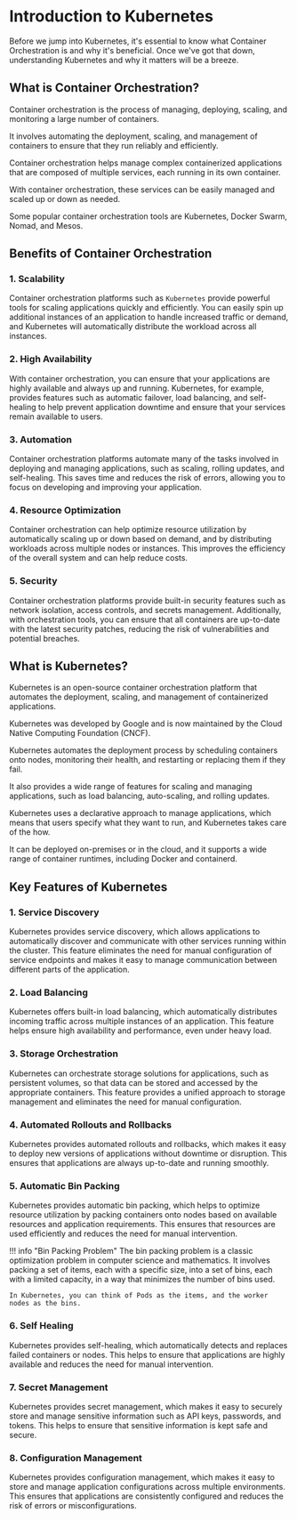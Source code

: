 # Introduction to Kubernetes

Before we jump into Kubernetes, it's essential to know what Container Orchestration is and why it's beneficial. Once we've got that down, understanding Kubernetes and why it matters will be a breeze.


## What is Container Orchestration?

Container orchestration is the process of managing, deploying, scaling, and monitoring a large number of containers.

It involves automating the deployment, scaling, and management of containers to ensure that they run reliably and efficiently.

Container orchestration helps manage complex containerized applications that are composed of multiple services, each running in its own container.

With container orchestration, these services can be easily managed and scaled up or down as needed.

Some popular container orchestration tools are Kubernetes, Docker Swarm, Nomad, and Mesos.


## Benefits of Container Orchestration

### 1. Scalability

Container orchestration platforms such as `Kubernetes` provide powerful tools for scaling applications quickly and efficiently. You can easily spin up additional instances of an application to handle increased traffic or demand, and Kubernetes will automatically distribute the workload across all instances.

### 2. High Availability

With container orchestration, you can ensure that your applications are highly available and always up and running. Kubernetes, for example, provides features such as automatic failover, load balancing, and self-healing to help prevent application downtime and ensure that your services remain available to users.

### 3. Automation

Container orchestration platforms automate many of the tasks involved in deploying and managing applications, such as scaling, rolling updates, and self-healing. This saves time and reduces the risk of errors, allowing you to focus on developing and improving your application.

### 4. Resource Optimization

Container orchestration can help optimize resource utilization by automatically scaling up or down based on demand, and by distributing workloads across multiple nodes or instances. This improves the efficiency of the overall system and can help reduce costs.

### 5. Security

Container orchestration platforms provide built-in security features such as network isolation, access controls, and secrets management. Additionally, with orchestration tools, you can ensure that all containers are up-to-date with the latest security patches, reducing the risk of vulnerabilities and potential breaches.


## What is Kubernetes?

Kubernetes is an open-source container orchestration platform that automates the deployment, scaling, and management of containerized applications.

Kubernetes was developed by Google and is now maintained by the Cloud Native Computing Foundation (CNCF).

Kubernetes automates the deployment process by scheduling containers onto nodes, monitoring their health, and restarting or replacing them if they fail.

It also provides a wide range of features for scaling and managing applications, such as load balancing, auto-scaling, and rolling updates.

Kubernetes uses a declarative approach to manage applications, which means that users specify what they want to run, and Kubernetes takes care of the how.

It can be deployed on-premises or in the cloud, and it supports a wide range of container runtimes, including Docker and containerd.


## Key Features of Kubernetes

### 1. Service Discovery 

Kubernetes provides service discovery, which allows applications to automatically discover and communicate with other services running within the cluster. This feature eliminates the need for manual configuration of service endpoints and makes it easy to manage communication between different parts of the application.

### 2. Load Balancing

Kubernetes offers built-in load balancing, which automatically distributes incoming traffic across multiple instances of an application. This feature helps ensure high availability and performance, even under heavy load.

### 3. Storage Orchestration

Kubernetes can orchestrate storage solutions for applications, such as persistent volumes, so that data can be stored and accessed by the appropriate containers. This feature provides a unified approach to storage management and eliminates the need for manual configuration.

### 4. Automated Rollouts and Rollbacks

Kubernetes provides automated rollouts and rollbacks, which makes it easy to deploy new versions of applications without downtime or disruption. This ensures that applications are always up-to-date and running smoothly.

### 5. Automatic Bin Packing

Kubernetes provides automatic bin packing, which helps to optimize resource utilization by packing containers onto nodes based on available resources and application requirements. This ensures that resources are used efficiently and reduces the need for manual intervention.

!!! info "Bin Packing Problem"
    The bin packing problem is a classic optimization problem in computer science and mathematics. It involves packing a set of items, each with a specific size, into a set of bins, each with a limited capacity, in a way that minimizes the number of bins used.

    In Kubernetes, you can think of Pods as the items, and the worker nodes as the bins.

### 6. Self Healing

Kubernetes provides self-healing, which automatically detects and replaces failed containers or nodes. This helps to ensure that applications are highly available and reduces the need for manual intervention.

### 7. Secret Management

Kubernetes provides secret management, which makes it easy to securely store and manage sensitive information such as API keys, passwords, and tokens. This helps to ensure that sensitive information is kept safe and secure.

### 8. Configuration Management

Kubernetes provides configuration management, which makes it easy to store and manage application configurations across multiple environments. This ensures that applications are consistently configured and reduces the risk of errors or misconfigurations.